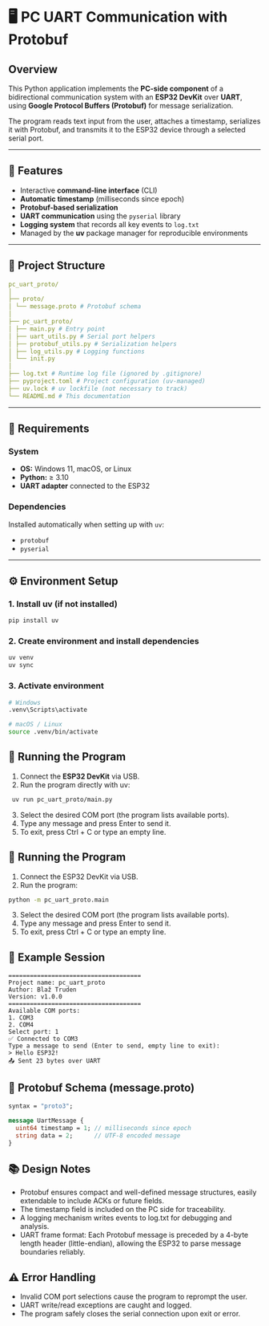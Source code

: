 # 🖥️ PC UART Communication with Protobuf

## Overview
This Python application implements the **PC-side component** of a bidirectional communication system with an **ESP32 DevKit** over **UART**, using **Google Protocol Buffers (Protobuf)** for message serialization.

The program reads text input from the user, attaches a timestamp, serializes it with Protobuf, and transmits it to the ESP32 device through a selected serial port.

---

## 🧱 Features
- Interactive **command-line interface** (CLI)
- **Automatic timestamp** (milliseconds since epoch)
- **Protobuf-based serialization**
- **UART communication** using the `pyserial` library
- **Logging system** that records all key events to `log.txt`
- Managed by the **uv** package manager for reproducible environments

---

## 📂 Project Structure
```yaml
pc_uart_proto/
│
├── proto/
│ └── message.proto # Protobuf schema
│
├── pc_uart_proto/
│ ├── main.py # Entry point
│ ├── uart_utils.py # Serial port helpers
│ ├── protobuf_utils.py # Serialization helpers
│ ├── log_utils.py # Logging functions
│ └── init.py
│
├── log.txt # Runtime log file (ignored by .gitignore)
├── pyproject.toml # Project configuration (uv-managed)
├── uv.lock # uv lockfile (not necessary to track)
└── README.md # This documentation
```
---

## 🧰 Requirements

### System
- **OS:** Windows 11, macOS, or Linux  
- **Python:** ≥ 3.10  
- **UART adapter** connected to the ESP32

### Dependencies
Installed automatically when setting up with `uv`:
- `protobuf`
- `pyserial`

---

## ⚙️ Environment Setup

### 1. Install uv (if not installed)
```bash
pip install uv
```

### 2. Create environment and install dependencies
```bash
uv venv
uv sync
```

### 3. Activate environment
```bash
# Windows
.venv\Scripts\activate

# macOS / Linux
source .venv/bin/activate
```

## 🚀 Running the Program
1. Connect the **ESP32 DevKit** via USB.
2. Run the program directly with uv:
```bash
 uv run pc_uart_proto/main.py
```
3. Select the desired COM port (the program lists available ports).
4. Type any message and press Enter to send it.
5. To exit, press Ctrl + C or type an empty line.

## 🚀 Running the Program
1. Connect the ESP32 DevKit via USB.
2. Run the program:
```bash
python -m pc_uart_proto.main
```
3. Select the desired COM port (the program lists available ports).
4. Type any message and press Enter to send it.
5. To exit, press Ctrl + C or type an empty line.

## 🧾 Example Session
```vbnet
=====================================
Project name: pc_uart_proto
Author: Blaž Truden
Version: v1.0.0
=====================================
Available COM ports:
1. COM3
2. COM4
Select port: 1
✅ Connected to COM3
Type a message to send (Enter to send, empty line to exit):
> Hello ESP32!
📤 Sent 23 bytes over UART
```

## 🧩 Protobuf Schema (message.proto)
```proto
syntax = "proto3";

message UartMessage {
  uint64 timestamp = 1; // milliseconds since epoch
  string data = 2;      // UTF-8 encoded message
}
```

## 📚 Design Notes
- Protobuf ensures compact and well-defined message structures, easily extendable to include ACKs or future fields.
- The timestamp field is included on the PC side for traceability.
- A logging mechanism writes events to log.txt for debugging and analysis.
- UART frame format:
Each Protobuf message is preceded by a 4-byte length header (little-endian), allowing the ESP32 to parse message boundaries reliably.

## ⚠️ Error Handling
- Invalid COM port selections cause the program to reprompt the user.
- UART write/read exceptions are caught and logged.
- The program safely closes the serial connection upon exit or error.